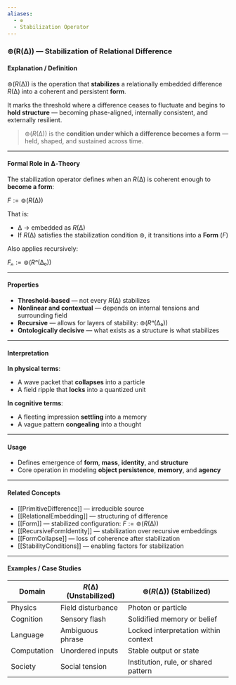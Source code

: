 ```yaml
---
aliases:
  - ⊚
  - Stabilization Operator
---
```


### ⊚(R(∆)) — Stabilization of Relational Difference

#### Explanation / Definition

$⊚(R(∆))$ is the operation that **stabilizes** a relationally embedded difference $R(∆)$ into a coherent and persistent **form**.

It marks the threshold where a difference ceases to fluctuate and begins to **hold structure** — becoming phase-aligned, internally consistent, and externally resilient.

> $⊚(R(∆))$ is the **condition under which a difference becomes a form** — held, shaped, and sustained across time.

---

#### Formal Role in ∆‑Theory

The stabilization operator defines when an $R(∆)$ is coherent enough to **become a form**:

$F := ⊚(R(∆))$

That is:
- $∆$ → embedded as $R(∆)$
- If $R(∆)$ satisfies the stabilization condition $⊚$, it transitions into a **Form** ($F$)

Also applies recursively:

$Fₙ := ⊚(Rⁿ(∆₀))$

---

#### Properties

- **Threshold-based** — not every $R(∆)$ stabilizes  
- **Nonlinear and contextual** — depends on internal tensions and surrounding field  
- **Recursive** — allows for layers of stability: $⊚(Rⁿ(∆₀))$  
- **Ontologically decisive** — what exists as a structure is what stabilizes

---

#### Interpretation

**In physical terms**:  
- A wave packet that **collapses** into a particle  
- A field ripple that **locks** into a quantized unit

**In cognitive terms**:  
- A fleeting impression **settling** into a memory  
- A vague pattern **congealing** into a thought

---

#### Usage

- Defines emergence of **form**, **mass**, **identity**, and **structure**  
- Core operation in modeling **object persistence**, **memory**, and **agency**

---

#### Related Concepts

- [[PrimitiveDifference]] — irreducible source  
- [[RelationalEmbedding]] — structuring of difference  
- [[Form]] — stabilized configuration: $F := ⊚(R(∆))$  
- [[RecursiveFormIdentity]] — stabilization over recursive embeddings  
- [[FormCollapse]] — loss of coherence after stabilization  
- [[StabilityConditions]] — enabling factors for stabilization  

---

#### Examples / Case Studies

| Domain        | $R(∆)$ (Unstabilized)           | $⊚(R(∆))$ (Stabilized)                        |
|---------------|----------------------------------|-----------------------------------------------|
| Physics        | Field disturbance               | Photon or particle                            |
| Cognition      | Sensory flash                   | Solidified memory or belief                   |
| Language       | Ambiguous phrase                | Locked interpretation within context          |
| Computation    | Unordered inputs                | Stable output or state                        |
| Society        | Social tension                  | Institution, rule, or shared pattern          |
